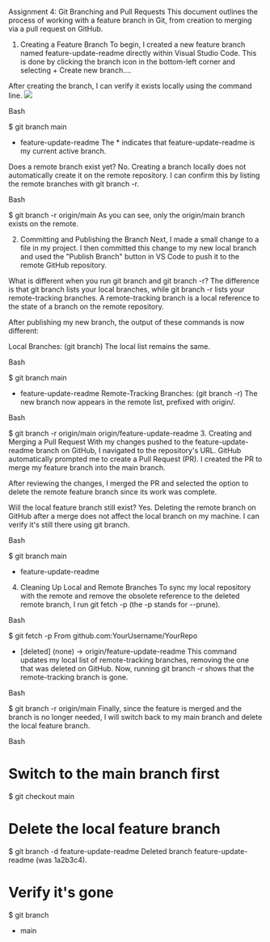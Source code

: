 Assignment 4: Git Branching and Pull Requests
This document outlines the process of working with a feature branch in Git, from creation to merging via a pull request on GitHub.

1. Creating a Feature Branch
To begin, I created a new feature branch named feature-update-readme directly within Visual Studio Code. This is done by clicking the branch icon in the bottom-left corner and selecting + Create new branch....

After creating the branch, I can verify it exists locally using the command line.
<img src="BranchPublish.JPG">

Bash

$ git branch
  main
* feature-update-readme
The * indicates that feature-update-readme is my current active branch.

Does a remote branch exist yet?
No. Creating a branch locally does not automatically create it on the remote repository. I can confirm this by listing the remote branches with git branch -r.

Bash

$ git branch -r
  origin/main
As you can see, only the origin/main branch exists on the remote.

2. Committing and Publishing the Branch
Next, I made a small change to a file in my project. I then committed this change to my new local branch and used the "Publish Branch" button in VS Code to push it to the remote GitHub repository.

What is different when you run git branch and git branch -r?
The difference is that git branch lists your local branches, while git branch -r lists your remote-tracking branches. A remote-tracking branch is a local reference to the state of a branch on the remote repository.

After publishing my new branch, the output of these commands is now different:

Local Branches: (git branch)
The local list remains the same.

Bash

$ git branch
  main
* feature-update-readme
Remote-Tracking Branches: (git branch -r)
The new branch now appears in the remote list, prefixed with origin/.

Bash

$ git branch -r
  origin/main
  origin/feature-update-readme
3. Creating and Merging a Pull Request
With my changes pushed to the feature-update-readme branch on GitHub, I navigated to the repository's URL. GitHub automatically prompted me to create a Pull Request (PR). I created the PR to merge my feature branch into the main branch.

After reviewing the changes, I merged the PR and selected the option to delete the remote feature branch since its work was complete.

Will the local feature branch still exist?
Yes. Deleting the remote branch on GitHub after a merge does not affect the local branch on my machine. I can verify it's still there using git branch.

Bash

$ git branch
  main
* feature-update-readme
4. Cleaning Up Local and Remote Branches
To sync my local repository with the remote and remove the obsolete reference to the deleted remote branch, I run git fetch -p (the -p stands for --prune).

Bash

$ git fetch -p
From github.com:YourUsername/YourRepo
 - [deleted]         (none)     -> origin/feature-update-readme
This command updates my local list of remote-tracking branches, removing the one that was deleted on GitHub. Now, running git branch -r shows that the remote-tracking branch is gone.

Bash

$ git branch -r
  origin/main
Finally, since the feature is merged and the branch is no longer needed, I will switch back to my main branch and delete the local feature branch.

Bash

# Switch to the main branch first
$ git checkout main

# Delete the local feature branch
$ git branch -d feature-update-readme
Deleted branch feature-update-readme (was 1a2b3c4).

# Verify it's gone
$ git branch
* main